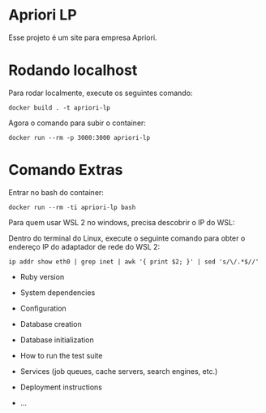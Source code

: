 # Apriori LP

Esse projeto é um site para empresa Apriori.

# Rodando localhost

Para rodar localmente, execute os seguintes comando:

```console
docker build . -t apriori-lp
```

Agora o comando para subir o container:

```console
docker run --rm -p 3000:3000 apriori-lp
```

# Comando Extras

Entrar no bash do container:

```console
docker run --rm -ti apriori-lp bash
```

Para quem usar WSL 2 no windows, precisa descobrir o IP do WSL:

Dentro do terminal do Linux, execute o seguinte comando para obter o endereço IP do adaptador de rede do WSL 2:

```console
ip addr show eth0 | grep inet | awk '{ print $2; }' | sed 's/\/.*$//'
```

* Ruby version

* System dependencies

* Configuration

* Database creation

* Database initialization

* How to run the test suite

* Services (job queues, cache servers, search engines, etc.)

* Deployment instructions

* ...
